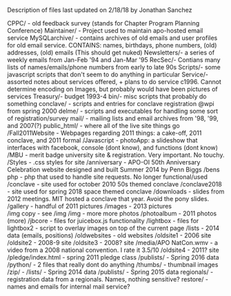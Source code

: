 Description of files
last updated on 2/18/18 by Jonathan Sanchez

CPPC/ - old feedback survey (stands for Chapter Program Planning Conference)
Maintainer/ - Project used to maintain apo-hosted email service
MySQLarchive/ - contains archives of old emails and user profiles for old email service. CONTAINS: names, birthdays, phone numbers, (old) addresses, (old) emails (This should get nuked)
Newsletters/- a series of weekly emails from Jan-Feb '94 and Jan-Mar '95
RecSec/- Contians many lists of names/emails/phone numbers from early to late 90s
Scripts/- some javascript scripts that don't seem to do anything in particular
Service/- assorted notes about services offered, + plans to do service c1996. Cannot determine encoding on Images, but probably would have been pictures of services
Treasury/- budget 1993-4
bin/- misc scripts that probably do something
conclave/ - scripts and entries for conclave registration @wpi from spring 2000
delme/ - scripts and executables for handling some sort of registration/survey
mail/ - mailing lists and email archives from '98, '99, and 2007(?)
public_html/ - where all of the live site things go
  /Fall2011Website - Webpages regarding 2011 things: a cake-off, 2011 conclave, and 2011 formal
  /Javascript - photoApp: a slideshow that interfaces with facebook, console (dont know), and functions (dont know)
  /MBU - merit badge university site & registration. Very important. No touchy.
  /Styles - .css styles for site
  /anniversary - APO-OI 50th Anniversary Celebration website designed and built Summer 2014 by Penn Biggs
  /bens php - php that used to handle site requests. No longer functional/used
  /conclave - site used for october 2010 50s themed conclave
  /conclave2018 - site used for spring 2018 space themed conclave
  /downloads - slides from 2012 meetings. MIT hosted a conclave that year. Avoid the pony slides.
  /gallery - handful of 2011 pictures 
  /images - 2013 pictures  
  /img copy - see /img
  /img - more more photos
  	/photoalbum - 2011 photos (more)
  /jbcore - files for juicebox.js functionality
  /lightbox - files for lightbox2 - script to overlay images on top of the current page
  /lists - 2014 data (emails, positions)
  /oldwebsites - old websites
  	/oldsite1 - 2006 site
  	/oldsite2 - 2008-9 site
  	/oldsite3 - 2008? site
  		/media/APO NatCon.wmv - a video from a 2008 national convention. I rate it 3.5/10
	/oldsite4 - 2011? site
  /pledge/index.html - spring 2011 pledge class
  /publists/ - Spring 2016 data
  /python/ - 2 files that really dont do anything
  /thumbs/ - thumbnail images
  /zip/ - 
  	/lists/ - Spring 2014 data
  	/publists/ - Spring 2015 data
regionals/ - registration data from a regionals. Names, nothing sensitive?
restore/ - names and emails for internal mail service?

